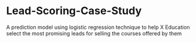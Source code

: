 # Lead-Scoring-Case-Study
A prediction model using logistic regression technique to help X Education select the most promising leads for selling the courses offered by them
